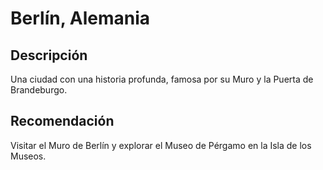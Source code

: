 # Berlín, Alemania

## Descripción
Una ciudad con una historia profunda, famosa por su Muro y la Puerta de Brandeburgo.

## Recomendación
Visitar el Muro de Berlín y explorar el Museo de Pérgamo en la Isla de los Museos.
